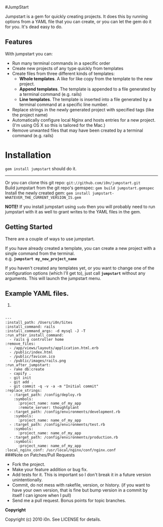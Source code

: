 #JumpStart

Jumpstart is a gem for quickly creating projects.
It does this by running options from a YAML file that you can create, or you can let the gem do it for you.
It's dead easy to do.

## Features
With jumpstart you can:

* Run many terminal commands in a specific order
* Create new projects of any type quickly from templates
* Create files from three different kinds of templates:
  * **Whole templates**. A like for like copy from the template to the new project.
  * **Append templates**. The template is appended to a file generated by a terminal command (e.g. rails)
  * **Line templates**. The template is inserted into a file generated by a terminal command at a specific line number.
* Replace strings in the newly generated project with specified tags (like the project name)
* Automatically configure local Nginx and hosts entries for a new project. (I'm using OS X so this is tailored for the Mac.)
* Remove unwanted files that may have been created by a terminal command (e.g. rails)

# Installation
`gem install jumpstart` should do it.
- - - - -
Or you can clone this git repo:               `git://github.com/i0n/jumpstart.git`  
Build jumpstart from the git repo's gemspec:  `gem build jumpstart.gemspec`  
Install the newly created gem:                `gem install jumpstart-WHATEVER_THE_CURRENT_VERSION_IS.gem`  

**NOTE!** If you install jumpstart using `sudo` then you will probably need to run jumpstart with it as well to grant writes to the YAML files in the gem.

## Getting Started
There are a couple of ways to use jumpstart.

If you have already created a template, you can create a new project with a single command from the terminal.  
e.g. **`jumpstart my_new_project_name`**  

If you haven't created any templates yet, or you want to change one of the configuration options (which I'll get to), just call **`jumpstart`** without any arguments. This will launch the jumpstart menu.

## Example YAML files.
1.    
<code>  
---  
:install_path: /Users/i0n/Sites  
:install_command: rails  
:install_command_args: -d mysql -J -T  
:run_after_install_command:  
  - rails g controller home  
:remove_files:  
  - /app/views/layouts/application.html.erb  
  - /public/index.html  
  - /public/favicon.ico  
  - /public/images/rails.png  
:run_after_jumpstart:  
  - rake db:create  
  - capify .  
  - git init  
  - git add .  
  - git commit -q -v -a -m "Initial commit"  
:replace_strings:  
  - :target_path: /config/deploy.rb  
    :symbols:  
      :project_name: name_of_my_app  
      :remote_server: thoughtplant  
  - :target_path: /config/environments/development.rb  
    :symbols:  
      :project_name: name_of_my_app  
  - :target_path: /config/environments/test.rb  
    :symbols:  
      :project_name: name_of_my_app  
  - :target_path: /config/environments/production.rb  
    :symbols:  
      :project_name: name_of_my_app  
:local_nginx_conf: /usr/local/nginx/conf/nginx.conf  
</code>
###Note on Patches/Pull Requests
 
* Fork the project.
* Make your feature addition or bug fix.
* Add tests for it. This is important so I don't break it in a
  future version unintentionally.
* Commit, do not mess with rakefile, version, or history.
  (if you want to have your own version, that is fine but bump version in a commit by itself I can ignore when I pull)
* Send me a pull request. Bonus points for topic branches.

**Copyright**

Copyright (c) 2010 i0n. See LICENSE for details.

